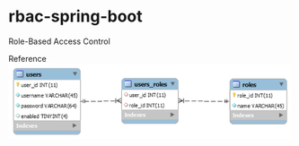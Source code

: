 # rbac-spring-boot
 Role-Based Access Control <br/>

Reference<br/>
![projectx](https://github.com/apoorvagni/rbac-spring-boot/blob/main/users_and_roles_relationship.png)
